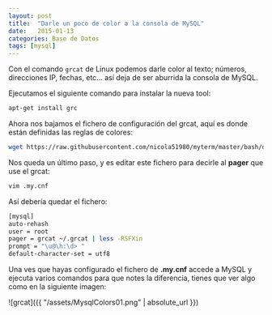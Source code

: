 ```yaml
---
layout: post
title:  "Darle un poco de color a la consola de MySQL"
date:   2015-01-13
categories: Base de Datos
tags: [mysql]
---
```


Con el comando `grcat` de Linux podemos darle color al texto; números, direcciones IP, fechas, etc... así deja de ser aburrida la consola de MySQL.

Ejecutamos el siguiente comando para instalar la nueva tool:

```bash
apt-get install grc
```

Ahora nos bajamos el fichero de configuración del grcat, aquí es donde están definidas las reglas de colores:

```bash
wget https://raw.githubusercontent.com/nicola51980/myterm/master/bash/dotfiles/grcat -O ~/.grcat
```

Nos queda un último paso, y es editar este fichero para decirle al **pager** que use el grcat:

```bash
vim .my.cnf
```

Así debería quedar el fichero:

```bash
[mysql]
auto-rehash
user = root
pager = grcat ~/.grcat | less -RSFXin
prompt = "\u@\h:\d> "
default-character-set = utf8
```

Una ves que hayas configurado el fichero de **.my.cnf** accede a MySQL y ejecuta varios comandos para que notes la diferencia, tienes que ver algo como en la siguiente imagen:

![grcat]({{ "/assets/MysqlColors01.png" | absolute_url }})

